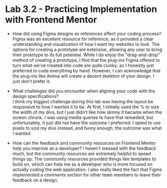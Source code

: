 # Lab 3.2 - Practicing Implementation with Frontend Mentor

- How did using Figma designs as references affect your coding process?
  <br>
  Figma was an excellent resource for reference, as it provided a clear understanding and visualization of how I want my websites to look. The options for creating a prototype are extensive, allowing any user to bring their prototype to its full potential. While I do enjoy the "drag-and-drop" method of creating a prototype, I find that the plug-ins Figma offered to turn what we've created into code are quite clunky, so I honestly just preferred to code everything by hand. However, I can acknowledge that the plug-ins like Anima will create a decent skeleton of your design. I just don't prefer it.
  
- What challenges did you encounter when aligning your code with the design specifications?
  <br>
  I think my biggest challenge during this lab was having the layout be responsive to how I wanted it to be. At first, I initially used the % to size the width of my divs, but I just didn't like how skinny it became when the screen shrunk. I was using media queries to have that remedied, but unfortunately, it just did not have the outcome I preferred. I opted to use pixels to size my divs instead, and funny enough, the outcome was what I wanted.

- How can the feedback and community resources on Frontend Mentor help you improve as a developer?
  I haven't messed with the feedback much, but the community resources are extremely helpful to speed things up. The community resources provided things like templates to build on, which can help me as a developer who is more focused on actually coding the web application. I also really liked the fact that Figma implemented a comments section for other team members to leave their feedback on a design.
